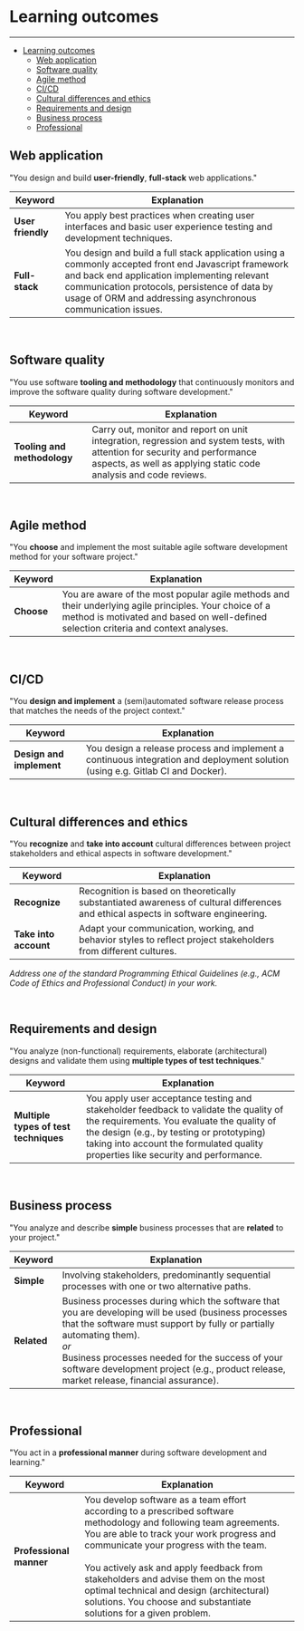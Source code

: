 # Learning outcomes

---

- [Learning outcomes](#learning-outcomes)
  - [Web application](#web-application)
  - [Software quality](#software-quality)
  - [Agile method](#agile-method)
  - [CI/CD](#cicd)
  - [Cultural differences and ethics](#cultural-differences-and-ethics)
  - [Requirements and design](#requirements-and-design)
  - [Business process](#business-process)
  - [Professional](#professional)

## Web application

"You design and build **user-friendly**, **full-stack** web applications."

| **Keyword** | **Explanation** |
|---|---|
| **User friendly** | You apply best practices when creating user interfaces and basic user experience testing and development techniques. |
| **Full-stack** | You design and build a full stack application using a commonly accepted front end Javascript framework and back end application implementing relevant communication protocols, persistence of data by usage of ORM and addressing asynchronous communication issues. |

<br>

## Software quality

"You use software **tooling and methodology** that continuously monitors and improve the software quality during software development."

| **Keyword** | **Explanation** |
|---|---|
| **Tooling and methodology** |  Carry out, monitor and report on unit integration, regression and system tests, with attention for security and performance aspects, as well as applying static code analysis and code reviews. |

<br>

## Agile method

"You **choose** and implement the most suitable agile software development method for your software project."

| **Keyword** | **Explanation** |
|---|---|
| **Choose** | You are aware of the most popular agile methods and their underlying agile principles. Your choice of a method is motivated and based on well-defined selection criteria and context analyses. |

<br>

## CI/CD

"You **design and implement** a (semi)automated software release process that matches the needs of the project context."

| **Keyword** | **Explanation** |
|---|---|
| **Design and implement** | You design a release process and implement a continuous integration and deployment solution (using e.g. Gitlab CI and Docker). |

<br>

## Cultural differences and ethics

"You **recognize** and **take into account** cultural differences between project stakeholders and ethical aspects in software development."

| **Keyword** | **Explanation** |
|---|---|
| **Recognize** | Recognition is based on theoretically substantiated awareness of cultural differences and ethical aspects in software engineering. |
| **Take into account** | Adapt your communication, working, and behavior styles to reflect project stakeholders from different cultures. |

*Address one of the standard Programming Ethical Guidelines (e.g., ACM Code of Ethics and Professional Conduct) in your work.*

<br>

## Requirements and design

"You analyze (non-functional) requirements, elaborate (architectural) designs and validate them using **multiple types of test techniques**."

| **Keyword** | **Explanation** |
|---|---|
| **Multiple types of test techniques** | You apply user acceptance testing and stakeholder feedback to validate the quality of the requirements. You evaluate the quality of the design (e.g., by testing or prototyping) taking into account the formulated quality properties like security and performance. |

<br>

## Business process

"You analyze and describe **simple** business processes that are **related** to your project."

| **Keyword** | **Explanation** |
|---|---|
| **Simple** | Involving stakeholders, predominantly sequential processes with one or two alternative paths. |
| **Related** | Business processes during which the software that you are developing will be used (business processes that the software must support by fully or partially automating them).<br> *or* <br> Business processes needed for the success of your software development project (e.g., product release, market release, financial assurance). |

<br>

## Professional

"You act in a **professional manner** during software development and learning."

| **Keyword** | **Explanation** |
|---|---|
| **Professional manner** | You develop software as a team effort according to a prescribed software methodology and following team agreements. You are able to track your work progress and communicate your progress with the team. <br><br> You actively ask and apply feedback from stakeholders and advise them on the most optimal technical and design (architectural) solutions. You choose and substantiate solutions for a given problem. |